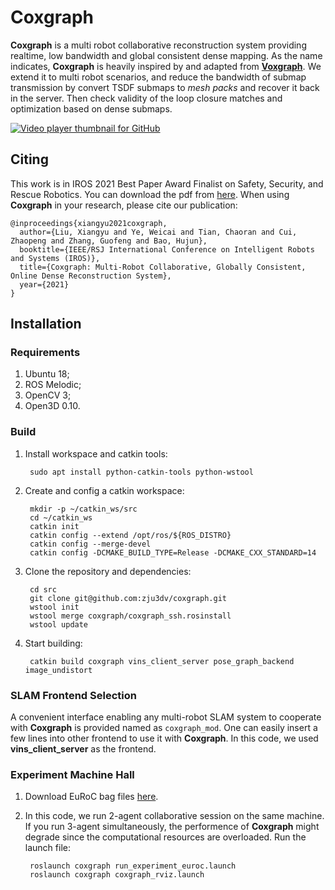 # Coxgraph

**Coxgraph** is a multi robot collaborative reconstruction system providing realtime, low bandwidth and global consistent dense mapping.
As the name indicates, **Coxgraph** is heavily inspired by and adapted from [**Voxgraph**](https://github.com/ethz-asl/voxgraph.git).
We extend it to multi robot scenarios, and reduce the bandwidth of submap transmission by convert TSDF submaps to *mesh packs* and recover it back in the server.
Then check validity of the loop closure matches and optimization based on dense submaps.

[![Video player thumbnail for GitHub](https://raw.githubusercontent.com/LXYYY/lxyyy.github.io/master/images/coxgraph_video_thumbnail.jpg)](https://youtu.be/KgPLRP_ADQQ)

## Citing

This work is in IROS 2021 Best Paper Award Finalist on Safety, Security, and Rescue Robotics.
You can download the pdf from [here](http://www.cad.zju.edu.cn/home/gfzhang/papers/Coxgraph/IROS21_Coxgraph.pdf).
 When using **Coxgraph** in your research, please cite our publication:


```
@inproceedings{xiangyu2021coxgraph,
  author={Liu, Xiangyu and Ye, Weicai and Tian, Chaoran and Cui, Zhaopeng and Zhang, Guofeng and Bao, Hujun},
  booktitle={IEEE/RSJ International Conference on Intelligent Robots and Systems (IROS)},
  title={Coxgraph: Multi-Robot Collaborative, Globally Consistent, Online Dense Reconstruction System},
  year={2021}
}
```

## Installation

### Requirements

1. Ubuntu 18;
2. ROS Melodic;
3. OpenCV 3;
4. Open3D 0.10.

### Build

1. Install workspace and catkin tools:

        sudo apt install python-catkin-tools python-wstool

2. Create and config a catkin workspace:

        mkdir -p ~/catkin_ws/src
        cd ~/catkin_ws
        catkin init
        catkin config --extend /opt/ros/${ROS_DISTRO}
        catkin config --merge-devel
        catkin config -DCMAKE_BUILD_TYPE=Release -DCMAKE_CXX_STANDARD=14

3. Clone the repository and dependencies:

        cd src
        git clone git@github.com:zju3dv/coxgraph.git
        wstool init
        wstool merge coxgraph/coxgraph_ssh.rosinstall
        wstool update

4. Start building:

        catkin build coxgraph vins_client_server pose_graph_backend image_undistort

### SLAM Frontend Selection

A convenient interface enabling any multi-robot SLAM system to cooperate with **Coxgraph** is provided named as `coxgraph_mod`. One can easily insert a few lines into other frontend to use it with **Coxgraph**. In this code, we used **vins_client_server** as the frontend.

### Experiment Machine Hall

1. Download EuRoC bag files [here](https://projects.asl.ethz.ch/datasets/doku.php?id=kmavvisualinertialdatasets).
2. In this code, we run 2-agent collaborative session on the same machine. If you run 3-agent simultaneously, the performence of **Coxgraph** might degrade since the computational resources are overloaded. Run the launch file:

        roslaunch coxgraph run_experiment_euroc.launch
        roslaunch coxgraph coxgraph_rviz.launch
